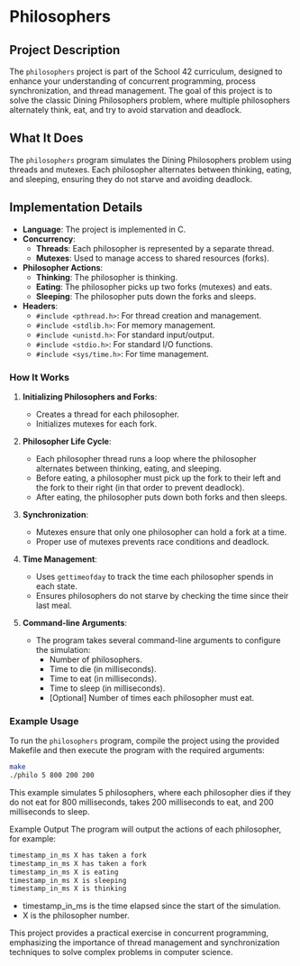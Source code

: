 # Philosophers

## Project Description

The `philosophers` project is part of the School 42 curriculum, designed to enhance your understanding of concurrent programming, process synchronization, and thread management. The goal of this project is to solve the classic Dining Philosophers problem, where multiple philosophers alternately think, eat, and try to avoid starvation and deadlock.

## What It Does

The `philosophers` program simulates the Dining Philosophers problem using threads and mutexes. Each philosopher alternates between thinking, eating, and sleeping, ensuring they do not starve and avoiding deadlock.

## Implementation Details

- **Language**: The project is implemented in C.
- **Concurrency**:
  - **Threads**: Each philosopher is represented by a separate thread.
  - **Mutexes**: Used to manage access to shared resources (forks).
- **Philosopher Actions**:
  - **Thinking**: The philosopher is thinking.
  - **Eating**: The philosopher picks up two forks (mutexes) and eats.
  - **Sleeping**: The philosopher puts down the forks and sleeps.
- **Headers**:
  - `#include <pthread.h>`: For thread creation and management.
  - `#include <stdlib.h>`: For memory management.
  - `#include <unistd.h>`: For standard input/output.
  - `#include <stdio.h>`: For standard I/O functions.
  - `#include <sys/time.h>`: For time management.

### How It Works

1. **Initializing Philosophers and Forks**:
   - Creates a thread for each philosopher.
   - Initializes mutexes for each fork.

2. **Philosopher Life Cycle**:
   - Each philosopher thread runs a loop where the philosopher alternates between thinking, eating, and sleeping.
   - Before eating, a philosopher must pick up the fork to their left and the fork to their right (in that order to prevent deadlock).
   - After eating, the philosopher puts down both forks and then sleeps.

3. **Synchronization**:
   - Mutexes ensure that only one philosopher can hold a fork at a time.
   - Proper use of mutexes prevents race conditions and deadlock.

4. **Time Management**:
   - Uses `gettimeofday` to track the time each philosopher spends in each state.
   - Ensures philosophers do not starve by checking the time since their last meal.

5. **Command-line Arguments**:
   - The program takes several command-line arguments to configure the simulation:
     - Number of philosophers.
     - Time to die (in milliseconds).
     - Time to eat (in milliseconds).
     - Time to sleep (in milliseconds).
     - [Optional] Number of times each philosopher must eat.

### Example Usage

To run the `philosophers` program, compile the project using the provided Makefile and then execute the program with the required arguments:

```sh
make
./philo 5 800 200 200
```
This example simulates 5 philosophers, where each philosopher dies if they do not eat for 800 milliseconds, takes 200 milliseconds to eat, and 200 milliseconds to sleep.

Example Output
The program will output the actions of each philosopher, for example:

```sh
timestamp_in_ms X has taken a fork
timestamp_in_ms X has taken a fork
timestamp_in_ms X is eating
timestamp_in_ms X is sleeping
timestamp_in_ms X is thinking
```
- timestamp_in_ms is the time elapsed since the start of the simulation.
- X is the philosopher number.

This project provides a practical exercise in concurrent programming, emphasizing the importance of thread management and synchronization techniques to solve complex problems in computer science.
